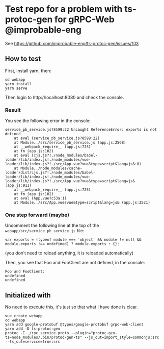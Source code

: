 # Test repo for a problem with ts-protoc-gen for gRPC-Web @improbable-eng

See https://github.com/improbable-eng/ts-protoc-gen/issues/103

## How to test

First, install yarn, then:

```
cd webapp
yarn install
yarn serve
```

Then login to http://localhost:8080 and check the console.

### Result

You see the following error in the console:

```
service_pb_service.js?8599:22 Uncaught ReferenceError: exports is not defined
    at eval (service_pb_service.js?8599:22)
    at Module../src/service_pb_service.js (app.js:2568)
    at __webpack_require__ (app.js:725)
    at fn (app.js:102)
    at eval (cjs.js?!./node_modules/babel-loader/lib/index.js!./node_modules/vue-loader/lib/index.js?!./src/App.vue?vue&type=script&lang=js&:8)
    at Module../node_modules/cache-loader/dist/cjs.js?!./node_modules/babel-loader/lib/index.js!./node_modules/vue-loader/lib/index.js?!./src/App.vue?vue&type=script&lang=js& (app.js:911)
    at __webpack_require__ (app.js:725)
    at fn (app.js:102)
    at eval (App.vue?c53a:1)
    at Module../src/App.vue?vue&type=script&lang=js& (app.js:2521)
```

### One step forward (maybe)

Uncomment the following line at the top of the `webapp/src/service_pb_service.js` file:

```
var exports = (typeof module === 'object' && module != null && module.exports !== undefined) ? module.exports : {};
```

(you don't need to reload anything, it is reloaded automatically)

Then, you see that Foo and FooClient are not defined, in the console:

```
Foo and FooClient:
undefined
undefined
```

## Initialized with

No need to execute this, it's just so that what I have done is clear.

```
vue create webapp
cd webapp
yarn add google-protobuf @types/google-protobuf grpc-web-client
yarn add -D ts-protoc-gen
protoc -I../rpc service.proto --plugin="protoc-gen-ts=node_modules/.bin/protoc-gen-ts" --js_out=import_style=commonjs:src --ts_out=service=true:src
```
